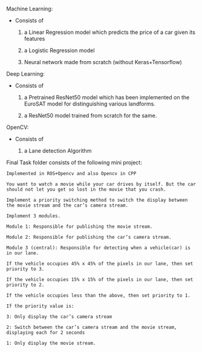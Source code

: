 Machine Learning:

- Consists of 

    1. a Linear Regression model which predicts the price of a car given its features

    2. a Logistic Regression model

    3. Neural network made from scratch (without Keras+Tensorflow)



Deep Learning:

 - Consists of

    1. a Pretrained ResNet50 model which has been implemented on the EuroSAT model for distinguishing various landforms.

    2. a ResNet50 model trained from scratch for the same.



OpenCV:

 - Consists of 
 
   1. a Lane detection Algorithm



Final Task folder consists of the following mini project: 

    Implemented in ROS+Opencv and also Opencv in CPP

    You want to watch a movie while your car drives by itself. But the car should not let you get so lost in the movie that you crash.

    Implement a priority switching method to switch the display between the movie stream and the car’s camera stream.

    Implement 3 modules.

    Module 1: Responsible for publishing the movie stream.

    Module 2: Responsible for publishing the car’s camera stream.

    Module 3 (central): Responsible for detecting when a vehicle(car) is in our lane.

    If the vehicle occupies 45% x 45% of the pixels in our lane, then set priority to 3.

    If the vehicle occupies 15% x 15% of the pixels in our lane, then set priority to 2.

    If the vehicle occupies less than the above, then set priority to 1.

    If the priority value is:

    3: Only display the car’s camera stream

    2: Switch between the car’s camera stream and the movie stream, displaying each for 2 seconds

    1: Only display the movie stream.
